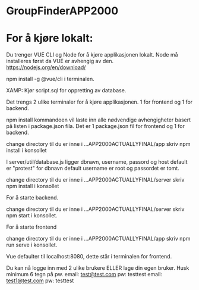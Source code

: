 # GroupFinderAPP2000
# For å kjøre lokalt:

Du trenger VUE CLI og Node for å kjøre applikasjonen lokalt. 
Node må installeres først da VUE er avhengig av den.
https://nodejs.org/en/download/


npm install -g @vue/cli i terminalen. 


XAMP: Kjør script.sql for oppretting av database.

Det trengs 2 ulike terminaler for å kjøre applikasjonen.
1 for frontend og 1 for backend. 

npm install kommandoen vil laste inn alle nødvendige avhengigheter basert på listen i package.json fila. 
Det er 1 package.json fil for frontend og 1 for backend. 

change directory til du er inne i ...APP2000ACTUALLYFINAL/app
skriv npm install i konsollet

I server/util/database.js ligger dbnavn, username, passord og host
default er "protest" for dbnavn
default username er root og passordet er tomt. 

change directory til du er inne i ...APP2000ACTUALLYFINAL/server
skriv npm install i konsollet



For å starte backend.

change directory til du er inne i ...APP2000ACTUALLYFINAL/server
skriv npm start i konsollet.

For å starte frontend 

change directory til du er inne i ...APP2000ACTUALLYFINAL/app
skriv npm run serve i konsollet.

Vue defaulter til localhost:8080, dette står i terminalen for frontend.

Du kan nå logge inn med 2 ulike brukere ELLER lage din egen bruker. Husk minimum 6 tegn på pw. 
email: test@test.com pw: testtest
email: test1@test.com pw: testtest
